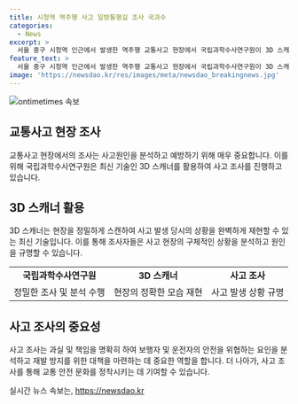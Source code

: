 ```yaml
---
title: 시청역 역주행 사고 일방통행길 조사 국과수
categories:
  - News
excerpt: >
  서울 중구 시청역 인근에서 발생한 역주행 교통사고 현장에서 국립과학수사연구원이 3D 스캐너를 동원해 사고조사에 나섰다. 3D 스캐너를 사용한 사고조사는 현재 화제를 모으고 있다.
feature_text: >
  서울 중구 시청역 인근에서 발생한 역주행 교통사고 현장에서 국립과학수사연구원이 3D 스캐너를 동원해 사고조사에 나섰다. 3D 스캐너를 사용한 사고조사는 현재 화제를 모으고 있다.
image: 'https://newsdao.kr/res/images/meta/newsdao_breakingnews.jpg'
---
```


<p><img src="https://newsdao.kr/res/images/meta/newsdao_breakingnews.jpg" alt="ontimetimes 속보" /></p>

<h2 data-ke-size="size26">교통사고 현장 조사</h2>

<p data-ke-size="size16">교통사고 현장에서의 조사는 사고원인을 분석하고 예방하기 위해 매우 중요합니다. 이를 위해 국립과학수사연구원은 최신 기술인 3D 스캐너를 활용하여 사고 조사를 진행하고 있습니다.</p>

<h2 data-ke-size="size26">3D 스캐너 활용</h2>

<p data-ke-size="size16">3D 스캐너는 현장을 정밀하게 스캔하여 사고 발생 당시의 상황을 완벽하게 재현할 수 있는 최신 기술입니다. 이를 통해 조사자들은 사고 현장의 구체적인 상황을 분석하고 원인을 규명할 수 있습니다.</p>

<table>
    <tr>
        <td style="text-align: center; height: 17px;"><b>국립과학수사연구원</b></td>
        <td style="text-align: center; height: 17px;"><b>3D 스캐너</b></td>
        <td style="text-align: center; height: 17px;"><b>사고 조사</b></td>
    </tr>
    <tr>
        <td style="text-align: center;">정밀한 조사 및 분석 수행</td>
        <td style="text-align: center;">현장의 정확한 모습 재현</td>
        <td style="text-align: center;">사고 발생 상황 규명</td>
    </tr>
</table>

<h2 data-ke-size="size26">사고 조사의 중요성</h2>

<p data-ke-size="size16">사고 조사는 과실 및 책임을 명확히 하여 보행자 및 운전자의 안전을 위협하는 요인을 분석하고 재발 방지를 위한 대책을 마련하는 데 중요한 역할을 합니다. 더 나아가, 사고 조사를 통해 교통 안전 문화를 정착시키는 데 기여할 수 있습니다.</p>
실시간 뉴스 속보는, <a href="https://newsdao.kr" rel="dofollow">https://newsdao.kr</a>


